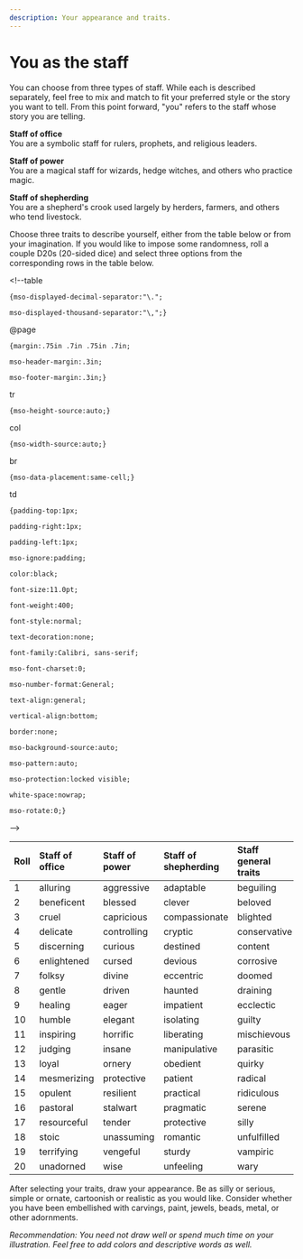 ```yaml
---
description: Your appearance and traits.
---
```


# You as the staff

You can choose from three types of staff. While each is described separately, feel free to mix and match to fit your preferred style or the story you want to tell. From this point forward, "you" refers to the staff whose story you are telling.

**Staff of office**  
You are a symbolic staff for rulers, prophets, and religious leaders.

**Staff of power**  
You are a magical staff for wizards, hedge witches, and others who practice magic.

**Staff of shepherding**  
You are a shepherd's crook used largely by herders, farmers, and others who tend livestock.

Choose three traits to describe yourself, either from the table below or from your imagination. If you would like to impose some randomness, roll a couple D20s \(20-sided dice\) and select three options from the corresponding rows in the table below.

  
&lt;!--table  
	{mso-displayed-decimal-separator:"\.";  
	mso-displayed-thousand-separator:"\,";}  
@page  
	{margin:.75in .7in .75in .7in;  
	mso-header-margin:.3in;  
	mso-footer-margin:.3in;}  
tr  
	{mso-height-source:auto;}  
col  
	{mso-width-source:auto;}  
br  
	{mso-data-placement:same-cell;}  
td  
	{padding-top:1px;  
	padding-right:1px;  
	padding-left:1px;  
	mso-ignore:padding;  
	color:black;  
	font-size:11.0pt;  
	font-weight:400;  
	font-style:normal;  
	text-decoration:none;  
	font-family:Calibri, sans-serif;  
	mso-font-charset:0;  
	mso-number-format:General;  
	text-align:general;  
	vertical-align:bottom;  
	border:none;  
	mso-background-source:auto;  
	mso-pattern:auto;  
	mso-protection:locked visible;  
	white-space:nowrap;  
	mso-rotate:0;}  
--&gt;  


| Roll | Staff of office | Staff of power | Staff of shepherding | Staff general traits |
| :--- | :--- | :--- | :--- | :--- |
| 1 | alluring | aggressive | adaptable | beguiling |
| 2 | beneficent | blessed | clever | beloved |
| 3 | cruel | capricious | compassionate | blighted |
| 4 | delicate | controlling | cryptic | conservative |
| 5 | discerning | curious | destined | content |
| 6 | enlightened | cursed | devious | corrosive |
| 7 | folksy | divine | eccentric | doomed |
| 8 | gentle | driven | haunted | draining |
| 9 | healing | eager | impatient | ecclectic |
| 10 | humble | elegant | isolating | guilty |
| 11 | inspiring | horrific | liberating | mischievous |
| 12 | judging | insane | manipulative | parasitic |
| 13 | loyal | ornery | obedient | quirky |
| 14 | mesmerizing | protective | patient | radical |
| 15 | opulent | resilient | practical | ridiculous |
| 16 | pastoral | stalwart | pragmatic | serene |
| 17 | resourceful | tender | protective | silly |
| 18 | stoic | unassuming | romantic | unfulfilled |
| 19 | terrifying | vengeful | sturdy | vampiric |
| 20 | unadorned | wise | unfeeling | wary |

After selecting your traits, draw your appearance. Be as silly or serious, simple or ornate, cartoonish or realistic as you would like. Consider whether you have been embellished with carvings, paint, jewels, beads, metal, or other adornments. 

_Recommendation: You need not draw well or spend much time on your illustration. Feel free to add colors and descriptive words as well._

